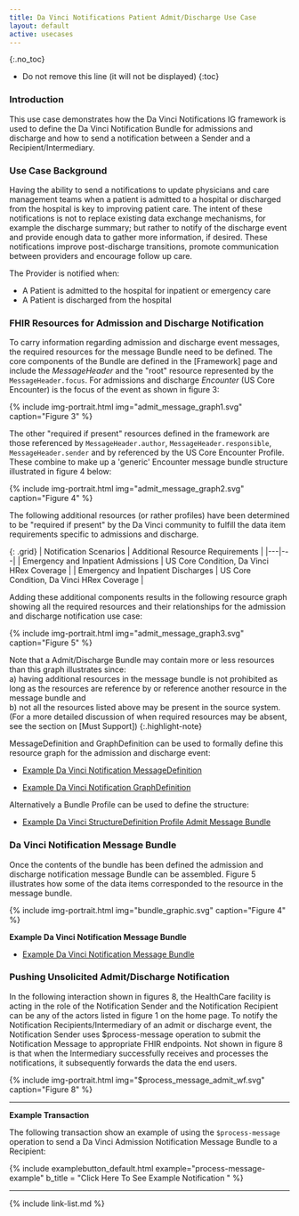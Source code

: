 ```yaml
---
title: Da Vinci Notifications Patient Admit/Discharge Use Case
layout: default
active: usecases
---
```


{:.no_toc}

<!-- TOC  the css styling for this is \pages\assets\css\project.css under 'markdown-toc'-->

* Do not remove this line (it will not be displayed)
{:toc}

###  Introduction

This use case demonstrates how the Da Vinci Notifications IG framework is used to define the Da Vinci Notification Bundle for admissions and discharge and how to send a notification between a Sender and a Recipient/Intermediary.

### Use Case Background

Having the ability to send a notifications to update physicians and care management teams when a patient is admitted to a hospital or discharged from the hospital is key to improving patient care. The intent of these notifications is not to replace existing data exchange mechanisms, for example the discharge summary; but rather to notify of the discharge event and provide enough data to gather more information, if desired. These notifications improve post-discharge transitions, promote communication between providers and encourage follow up care.

The Provider is notified when:

- A Patient is admitted to the hospital for inpatient or emergency care
- A Patient is discharged from the hospital

<!--
- A Patient is transferred from one care unit to another
-->

### FHIR Resources for Admission and Discharge Notification

To carry information regarding admission and discharge event messages, the required resources for the message Bundle need to be defined.  The core components of the Bundle are defined in the [Framework] page and include the *MessageHeader* and the "root" resource represented by the  `MessageHeader.focus`.  For admissions and discharge *Encounter* (US Core Encounter) is the focus of the event as shown in figure 3:

{% include img-portrait.html img="admit_message_graph1.svg" caption="Figure 3" %}

The other "required if present" resources defined in the framework are those referenced by `MessageHeader.author`, `MessageHeader.responsible`, `MessageHeader.sender` and by referenced by the US Core Encounter Profile. These combine to make up a 'generic' Encounter message bundle structure illustrated in figure 4 below:


{% include img-portrait.html img="admit_message_graph2.svg" caption="Figure 4" %}

The following additional resources (or rather profiles) have been determined to be "required if present" by the Da Vinci community to fulfill the data item requirements specific to admissions and discharge.


{: .grid}
| ﻿Notification Scenarios | Additional Resource Requirements |
|---|---|
| Emergency and Inpatient Admissions | US Core Condition,  Da Vinci HRex Coverage |
| Emergency and Inpatient Discharges |  US Core Condition, Da Vinci HRex Coverage |


Adding these additional components results in the following resource graph showing all the required resources and their relationships for the admission and discharge notification use case:

{% include img-portrait.html img="admit_message_graph3.svg" caption="Figure 5" %}

Note that a Admit/Discharge Bundle may contain more or less resources than this graph illustrates since:  
a) having additional resources in the message bundle is not prohibited as long as the resources are reference by or reference another resource in the message bundle and  
b) not all the resources listed above may be present in the source system. (For a more detailed discussion of when required resources may be absent, see the section on [Must Support])
{:.highlight-note}

MessageDefinition and GraphDefinition can be used to formally define this resource graph for the admission and discharge event:

- [Example Da Vinci Notification MessageDefinition](MessageDefinition-admit-1.html)

- [Example Da Vinci Notification GraphDefinition](GraphDefinition-admit-1.html)

Alternatively a Bundle Profile can be used to define the structure:

- [Example Da Vinci StructureDefinition Profile Admit Message Bundle](StructureDefinition-profile-admit-message-01.html)

<!--
- \* it is questionable whether Encounter.diagnosis.condition has been implemented by the EHR vendors - need to discuss with vendors.
- \** There is no Practitioner.endpoint element and an extension may be needed to implement.
- \*** MessageDefinition is used to formally define the Message content for a given event (e.g, an inpatient admission or discharge).  It defines the event and the focal and non focal Resources/Profiles that make up the message:
-->

### Da Vinci Notification Message Bundle

Once the contents of the bundle has been defined the admission and discharge notification message Bundle can be assembled.  Figure 5 illustrates how some of the data items corresponded to the resource in the message bundle.

{% include img-portrait.html img="bundle_graphic.svg" caption="Figure 4" %}

**Example Da Vinci Notification Message Bundle**

- [Example Da Vinci Notification Message Bundle](Bundle-message-admit-01.html)

### Pushing Unsolicited Admit/Discharge Notification

In the following interaction shown in figures 8, the HealthCare facility is acting in the role of the Notification Sender and the Notification Recipient can be any of the actors listed in figure 1 on the home page.  To notify the Notification Recipients/Intermediary of an admit or discharge event, the Notification Sender uses $process-message operation to submit the Notification Message to appropriate FHIR endpoints. Not shown in figure 8 is that when the Intermediary successfully receives and processes the notifications, it subsequently forwards the data the end users.

{% include img-portrait.html img="$process_message_admit_wf.svg" caption="Figure 8" %}

---

**Example Transaction**

The following transaction show an example of using the `$process-message` operation to send a Da Vinci Admission Notification Message Bundle to a Recipient:

{% include examplebutton_default.html example="process-message-example" b_title = "Click Here To See Example Notification " %}

---

<!--{% raw %}

### FHIR Subscription Based Notification

The interaction diagram in figure 5 and 6 on the [Framework] page illustrates the sequences of events for subscribing for ADT Notifications and the subsequent notifications when the the event occurs.

{:.note-to-balloters}
Note to Balloters: We are actively seeking input on what additional work is needed to determine the best way to implement subscriptions for notification notification. See the [FHIR Subscription Based Notification] framework for further details.

{% endraw %}-->





{% include link-list.md %}
